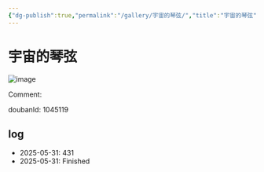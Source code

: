 ```yaml
---
{"dg-publish":true,"permalink":"/gallery/宇宙的琴弦/","title":"宇宙的琴弦","created":"2025-06-25T14:18:45.126+08:00"}
---
```



# 宇宙的琴弦

![image](https://hiraeth-picbed.oss-cn-beijing.aliyuncs.com/20250531154107.webp)

Comment: 



doubanId: 1045119

## log

- 2025-05-31: 431
- 2025-05-31: Finished
